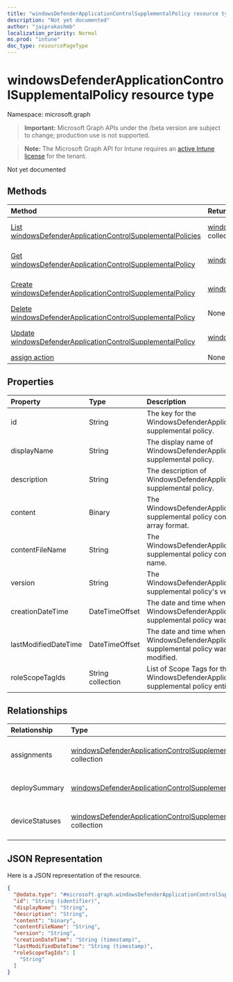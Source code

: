 ```yaml
---
title: "windowsDefenderApplicationControlSupplementalPolicy resource type"
description: "Not yet documented"
author: "jaiprakashmb"
localization_priority: Normal
ms.prod: "intune"
doc_type: resourcePageType
---
```


# windowsDefenderApplicationControlSupplementalPolicy resource type

Namespace: microsoft.graph

> **Important:** Microsoft Graph APIs under the /beta version are subject to change; production use is not supported.

> **Note:** The Microsoft Graph API for Intune requires an [active Intune license](https://go.microsoft.com/fwlink/?linkid=839381) for the tenant.

Not yet documented

## Methods
|Method|Return Type|Description|
|:---|:---|:---|
|[List windowsDefenderApplicationControlSupplementalPolicies](../api/intune-unlock-windowsdefenderapplicationcontrolsupplementalpolicy-list.md)|[windowsDefenderApplicationControlSupplementalPolicy](../resources/intune-unlock-windowsdefenderapplicationcontrolsupplementalpolicy.md) collection|List properties and relationships of the [windowsDefenderApplicationControlSupplementalPolicy](../resources/intune-unlock-windowsdefenderapplicationcontrolsupplementalpolicy.md) objects.|
|[Get windowsDefenderApplicationControlSupplementalPolicy](../api/intune-unlock-windowsdefenderapplicationcontrolsupplementalpolicy-get.md)|[windowsDefenderApplicationControlSupplementalPolicy](../resources/intune-unlock-windowsdefenderapplicationcontrolsupplementalpolicy.md)|Read properties and relationships of the [windowsDefenderApplicationControlSupplementalPolicy](../resources/intune-unlock-windowsdefenderapplicationcontrolsupplementalpolicy.md) object.|
|[Create windowsDefenderApplicationControlSupplementalPolicy](../api/intune-unlock-windowsdefenderapplicationcontrolsupplementalpolicy-create.md)|[windowsDefenderApplicationControlSupplementalPolicy](../resources/intune-unlock-windowsdefenderapplicationcontrolsupplementalpolicy.md)|Create a new [windowsDefenderApplicationControlSupplementalPolicy](../resources/intune-unlock-windowsdefenderapplicationcontrolsupplementalpolicy.md) object.|
|[Delete windowsDefenderApplicationControlSupplementalPolicy](../api/intune-unlock-windowsdefenderapplicationcontrolsupplementalpolicy-delete.md)|None|Deletes a [windowsDefenderApplicationControlSupplementalPolicy](../resources/intune-unlock-windowsdefenderapplicationcontrolsupplementalpolicy.md).|
|[Update windowsDefenderApplicationControlSupplementalPolicy](../api/intune-unlock-windowsdefenderapplicationcontrolsupplementalpolicy-update.md)|[windowsDefenderApplicationControlSupplementalPolicy](../resources/intune-unlock-windowsdefenderapplicationcontrolsupplementalpolicy.md)|Update the properties of a [windowsDefenderApplicationControlSupplementalPolicy](../resources/intune-unlock-windowsdefenderapplicationcontrolsupplementalpolicy.md) object.|
|[assign action](../api/intune-unlock-windowsdefenderapplicationcontrolsupplementalpolicy-assign.md)|None|Not yet documented|

## Properties
|Property|Type|Description|
|:---|:---|:---|
|id|String|The key for the WindowsDefenderApplicationControl supplemental policy.|
|displayName|String|The display name of WindowsDefenderApplicationControl supplemental policy.|
|description|String|The description of WindowsDefenderApplicationControl supplemental policy.|
|content|Binary|The WindowsDefenderApplicationControl supplemental policy content in byte array format.|
|contentFileName|String|The WindowsDefenderApplicationControl supplemental policy content's file name.|
|version|String|The WindowsDefenderApplicationControl supplemental policy's version.|
|creationDateTime|DateTimeOffset|The date and time when the WindowsDefenderApplicationControl supplemental policy was uploaded.|
|lastModifiedDateTime|DateTimeOffset|The date and time when the WindowsDefenderApplicationControl supplemental policy was last modified.|
|roleScopeTagIds|String collection|List of Scope Tags for this WindowsDefenderApplicationControl supplemental policy entity.|

## Relationships
|Relationship|Type|Description|
|:---|:---|:---|
|assignments|[windowsDefenderApplicationControlSupplementalPolicyAssignment](../resources/intune-unlock-windowsdefenderapplicationcontrolsupplementalpolicyassignment.md) collection|The associated group assignments for this WindowsDefenderApplicationControl supplemental policy.|
|deploySummary|[windowsDefenderApplicationControlSupplementalPolicyDeploymentSummary](../resources/intune-unlock-windowsdefenderapplicationcontrolsupplementalpolicydeploymentsummary.md)|WindowsDefenderApplicationControl supplemental policy deployment summary.|
|deviceStatuses|[windowsDefenderApplicationControlSupplementalPolicyDeploymentStatus](../resources/intune-unlock-windowsdefenderapplicationcontrolsupplementalpolicydeploymentstatus.md) collection|The list of device deployment states for this WindowsDefenderApplicationControl supplemental policy.|

## JSON Representation
Here is a JSON representation of the resource.
<!-- {
  "blockType": "resource",
  "keyProperty": "id",
  "@odata.type": "microsoft.graph.windowsDefenderApplicationControlSupplementalPolicy"
}
-->
``` json
{
  "@odata.type": "#microsoft.graph.windowsDefenderApplicationControlSupplementalPolicy",
  "id": "String (identifier)",
  "displayName": "String",
  "description": "String",
  "content": "binary",
  "contentFileName": "String",
  "version": "String",
  "creationDateTime": "String (timestamp)",
  "lastModifiedDateTime": "String (timestamp)",
  "roleScopeTagIds": [
    "String"
  ]
}
```






